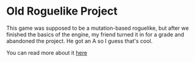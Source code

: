 # Old Roguelike Project
This game was supposed to be a mutation-based roguelike, but after we finished the basics of the engine, my friend turned it in for a grade and abandoned the project. He got an A so I guess that's cool.

You can read more about it [here](/post/old-roguelike-project)